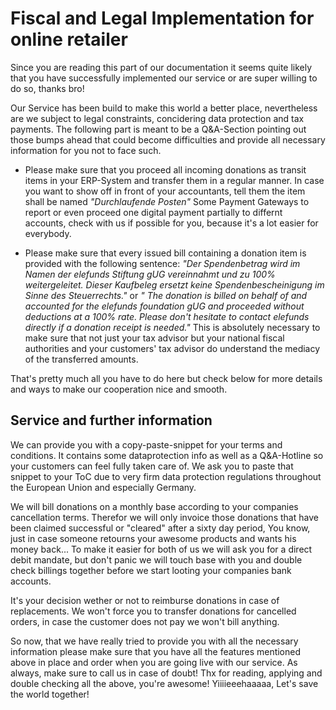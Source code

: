 Fiscal and Legal Implementation for online retailer
=======================================

Since you are reading this part of our documentation it seems quite likely that you have successfully implemented our service or are super willing to do so, thanks bro!

Our Service has been build to make this world a better place, nevertheless are we subject to legal constraints, concidering data protection and tax payments.
The following part is meant to be a Q&A-Section pointing out those bumps ahead that could become difficulties and provide all necessary information for you not to face such.

* Please make sure that you proceed all incoming donations as transit items in your ERP-System and transfer them in a regular manner.
In case you want to show off in front of your accountants, tell them the item shall be named *"Durchlaufende Posten"*
Some Payment Gateways to report or even proceed one digital payment partially to differnt accounts, check with us if possible for you, because it's a lot easier for everybody.

* Please make sure that every issued bill containing a donation item is provided with the following sentence:
*"Der Spendenbetrag wird im Namen der elefunds Stiftung gUG vereinnahmt und zu 100% weitergeleitet. Dieser Kaufbeleg ersetzt keine Spendenbescheinigung im Sinne des Steuerrechts."*
or
*" The donation is billed on behalf of and accounted for the elefunds foundation gUG and proceeded without deductions at a 100% rate. Please don't hesitate to contact elefunds directly if a donation receipt is needed."*
This is absolutely necessary to make sure that not just your tax advisor but your national fiscal authorities and your customers' tax advisor do understand the mediacy of the transferred amounts.

That's pretty much all you have to do here but check below for more details and ways to make our cooperation nice and smooth.

Service and further information
------------------------------------------

We can provide you with a copy-paste-snippet for your terms and conditions. It contains some dataprotection info as well as a Q&A-Hotline so your customers can feel fully taken care of.
We ask you to paste that snippet to your ToC due to very firm data protection regulations throughout the European Union and especially Germany.

We will bill donations on a monthly base according to your companies cancellation terms.
Therefor we will only invoice those donations that have been claimed successful or "cleared" after a sixty day period,
You know, just in case someone retourns your awesome products and wants his money back...
To make it easier for both of us we will ask you for a direct debit mandate, but don't panic we will touch base with you and double check billings together before we start looting your companies bank accounts. 

It's your decision wether or not to reimburse donations in case of replacements.
We won't force you to transfer donations for cancelled orders, in case the customer does not pay we won't bill anything.

So now, that we have really tried to provide you with all the necessary information please make sure that you have all the features mentioned above in place and order when you are going live with our service.
As always, make sure to call us in case of doubt!
Thx for reading, applying and double checking all the above, you're awesome!
Yiiiieeehaaaaa, Let's save the world together!
